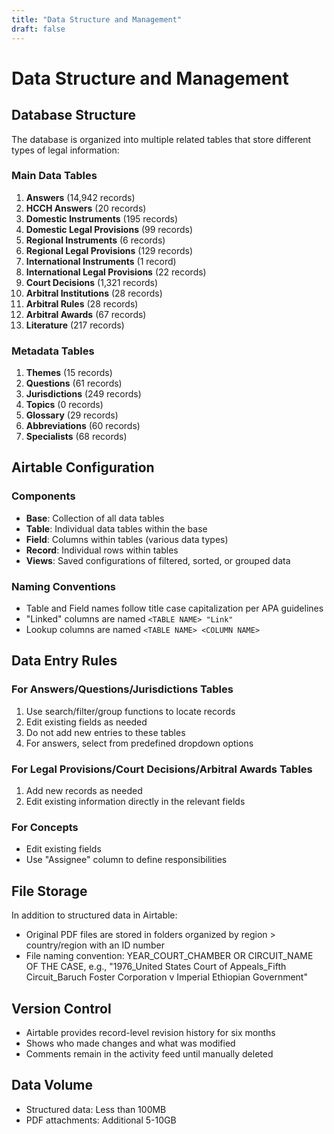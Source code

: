 ```yaml
---
title: "Data Structure and Management"
draft: false
---
```


# Data Structure and Management

## Database Structure

The database is organized into multiple related tables that store different types of legal information:

### Main Data Tables

1. **Answers** (14,942 records)
2. **HCCH Answers** (20 records)
3. **Domestic Instruments** (195 records)
4. **Domestic Legal Provisions** (99 records)
5. **Regional Instruments** (6 records)
6. **Regional Legal Provisions** (129 records)
7. **International Instruments** (1 record)
8. **International Legal Provisions** (22 records)
9. **Court Decisions** (1,321 records)
10. **Arbitral Institutions** (28 records)
11. **Arbitral Rules** (28 records)
12. **Arbitral Awards** (67 records)
13. **Literature** (217 records)

### Metadata Tables

1. **Themes** (15 records)
2. **Questions** (61 records)
3. **Jurisdictions** (249 records)
4. **Topics** (0 records)
5. **Glossary** (29 records)
6. **Abbreviations** (60 records)
7. **Specialists** (68 records)

## Airtable Configuration

### Components
- **Base**: Collection of all data tables
- **Table**: Individual data tables within the base
- **Field**: Columns within tables (various data types)
- **Record**: Individual rows within tables
- **Views**: Saved configurations of filtered, sorted, or grouped data

### Naming Conventions
- Table and Field names follow title case capitalization per APA guidelines
- "Linked" columns are named `<TABLE NAME> "Link"`
- Lookup columns are named `<TABLE NAME> <COLUMN NAME>`

## Data Entry Rules

### For Answers/Questions/Jurisdictions Tables
1. Use search/filter/group functions to locate records
2. Edit existing fields as needed
3. Do not add new entries to these tables
4. For answers, select from predefined dropdown options

### For Legal Provisions/Court Decisions/Arbitral Awards Tables
1. Add new records as needed
2. Edit existing information directly in the relevant fields

### For Concepts
- Edit existing fields
- Use "Assignee" column to define responsibilities

## File Storage

In addition to structured data in Airtable:
- Original PDF files are stored in folders organized by region > country/region with an ID number
- File naming convention: YEAR_COURT_CHAMBER OR CIRCUIT_NAME OF THE CASE, e.g., "1976_United States Court of Appeals_Fifth Circuit_Baruch Foster Corporation v Imperial Ethiopian Government"

## Version Control

- Airtable provides record-level revision history for six months
- Shows who made changes and what was modified
- Comments remain in the activity feed until manually deleted

## Data Volume

- Structured data: Less than 100MB
- PDF attachments: Additional 5-10GB
